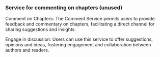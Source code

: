 ### Service for commenting on chapters (unused)

Comment on Chapters: The Comment Service permits users to provide feedback and commentary on chapters, facilitating a direct channel for sharing suggestions and insights.

Engage in discussion: Users can use this service to offer suggestions, opinions and ideas, fostering engagement and collaboration between authors and readers.
